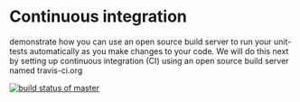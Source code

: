 # Continuous integration 
demonstrate how you can use an open source build server to run your unit-tests automatically as you make changes to your code. We will do this next by setting up continuous integration (CI) using an open source build server named travis-ci.org

[![build status of master](https://travis-ci.org/sprabhu5/HW02.png?branch=master)](https://travis-ci.org/sprabhu5/HW02)

